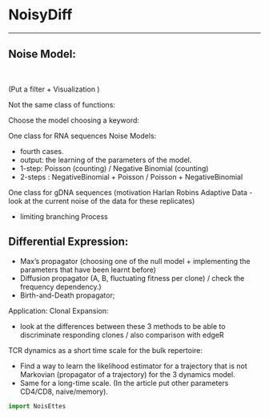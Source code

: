 # NoisyDiff

----------------------------------------------------------------------------------------------------------------------------

## Noise Model:

</br>

(Put a filter + Visualization )

Not the same class of functions:

Choose the model choosing a keyword:

One class for RNA sequences Noise Models:
- fourth cases. 
- output: the learning of the parameters of the model.
- 1-step: Poisson (counting) / Negative Binomial (counting)
- 2-steps : NegativeBinomial + Poisson / Poisson + NegativeBinomial 


One class for gDNA sequences (motivation Harlan Robins Adaptive Data - look at the current noise of the data for these replicates)
- limiting branching Process 


## Differential Expression: 

- Max’s propagator  (choosing one of the null model + implementing the parameters that have been learnt before)
- Diffusion propagator (A, B, fluctuating fitness per clone) / check the frequency dependency.) 
- Birth-and-Death propagator;

Application:
Clonal Expansion:
- look at the differences between these 3 methods to be able to discriminate responding clones / also comparison with edgeR

TCR dynamics as a short time scale for the bulk repertoire:
- Find a way to learn the likelihood estimator for a trajectory that is not Markovian (propagator of a trajectory) for the 3 dynamics model.
-  Same for a long-time scale. (In the article put other parameters CD4/CD8, naive/memory).


```python 
import NoisEttes

